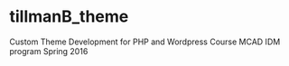 # tillmanB_theme
Custom Theme Development for PHP and Wordpress Course
MCAD IDM program Spring 2016

